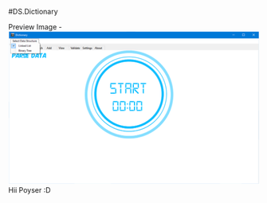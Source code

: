 #DS.Dictionary











Preview Image -
![Alt text](/Dictionary.Core/preview.png?raw=true "Preview")
Hii Poyser :D
